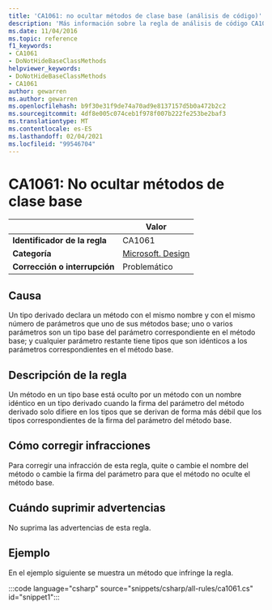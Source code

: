 ```yaml
---
title: 'CA1061: no ocultar métodos de clase base (análisis de código)'
description: 'Más información sobre la regla de análisis de código CA1061: no ocultar métodos de clase base'
ms.date: 11/04/2016
ms.topic: reference
f1_keywords:
- CA1061
- DoNotHideBaseClassMethods
helpviewer_keywords:
- DoNotHideBaseClassMethods
- CA1061
author: gewarren
ms.author: gewarren
ms.openlocfilehash: b9f30e31f9de74a70ad9e8137157d5b0a472b2c2
ms.sourcegitcommit: 4df8e005c074ceb1f978f007b222fe253be2baf3
ms.translationtype: MT
ms.contentlocale: es-ES
ms.lasthandoff: 02/04/2021
ms.locfileid: "99546704"
---
```

# <a name="ca1061-do-not-hide-base-class-methods"></a>CA1061: No ocultar métodos de clase base

| | Valor |
|-|-|
| **Identificador de la regla** |CA1061|
| **Categoría** |[Microsoft. Design](design-warnings.md)|
| **Corrección o interrupción** |Problemático|

## <a name="cause"></a>Causa

Un tipo derivado declara un método con el mismo nombre y con el mismo número de parámetros que uno de sus métodos base; uno o varios parámetros son un tipo base del parámetro correspondiente en el método base; y cualquier parámetro restante tiene tipos que son idénticos a los parámetros correspondientes en el método base.

## <a name="rule-description"></a>Descripción de la regla

Un método en un tipo base está oculto por un método con un nombre idéntico en un tipo derivado cuando la firma del parámetro del método derivado solo difiere en los tipos que se derivan de forma más débil que los tipos correspondientes de la firma del parámetro del método base.

## <a name="how-to-fix-violations"></a>Cómo corregir infracciones

Para corregir una infracción de esta regla, quite o cambie el nombre del método o cambie la firma del parámetro para que el método no oculte el método base.

## <a name="when-to-suppress-warnings"></a>Cuándo suprimir advertencias

No suprima las advertencias de esta regla.

## <a name="example"></a>Ejemplo

En el ejemplo siguiente se muestra un método que infringe la regla.

:::code language="csharp" source="snippets/csharp/all-rules/ca1061.cs" id="snippet1":::
